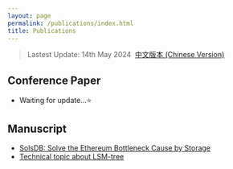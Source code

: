 ```yaml
---
layout: page
permalink: /publications/index.html
title: Publications
---
```


> Lastest Update: 14th May 2024&nbsp;  [中文版本 (Chinese Version)](https://caihanlin.com/file/publications-zh/)

## Conference Paper

- Waiting for update...⭐

## Manuscript

- [SolsDB: Solve the Ethereum Bottleneck Cause by Storage](https://potatochipking.github.io/mypaper/Solve-the-Ethereum-Bottleneck-Cause-by-Storage.pdf)<br>
- [Technical topic about LSM-tree](https://potatochipking.github.io/mypaper/Technology-LSM-tree.pdf)<br>

